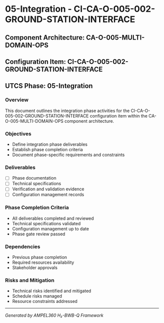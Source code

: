 # 05-Integration - CI-CA-O-005-002-GROUND-STATION-INTERFACE

## Component Architecture: CA-O-005-MULTI-DOMAIN-OPS
## Configuration Item: CI-CA-O-005-002-GROUND-STATION-INTERFACE
## UTCS Phase: 05-Integration

### Overview
This document outlines the integration phase activities for the CI-CA-O-005-002-GROUND-STATION-INTERFACE configuration item within the CA-O-005-MULTI-DOMAIN-OPS component architecture.

### Objectives
- Define integration phase deliverables
- Establish phase completion criteria
- Document phase-specific requirements and constraints

### Deliverables
- [ ] Phase documentation
- [ ] Technical specifications
- [ ] Verification and validation evidence
- [ ] Configuration management records

### Phase Completion Criteria
- All deliverables completed and reviewed
- Technical specifications validated
- Configuration management up to date
- Phase gate review passed

### Dependencies
- Previous phase completion
- Required resources availability
- Stakeholder approvals

### Risks and Mitigation
- Technical risks identified and mitigated
- Schedule risks managed
- Resource constraints addressed

---
*Generated by AMPEL360 H₂-BWB-Q Framework*
